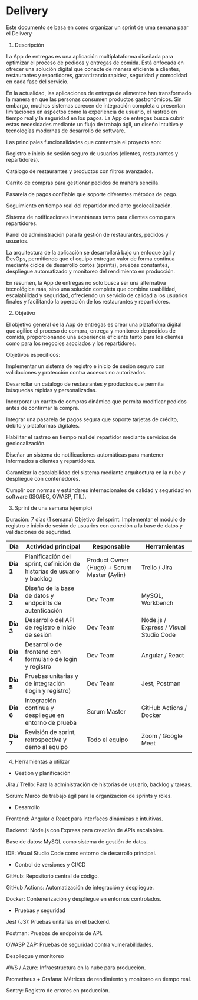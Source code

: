 # Delivery
Este documento se basa en como organizar un sprint de uma semana paar el Delivery

1. Descripción

La App de entregas es una aplicación multiplataforma diseñada para optimizar el proceso de pedidos y entregas de comida. Está enfocada en ofrecer una solución digital que conecte de manera eficiente a clientes, restaurantes y repartidores, garantizando rapidez, seguridad y comodidad en cada fase del servicio.

En la actualidad, las aplicaciones de entrega de alimentos han transformado la manera en que las personas consumen productos gastronómicos. Sin embargo, muchos sistemas carecen de integración completa o presentan limitaciones en aspectos como la experiencia de usuario, el rastreo en tiempo real y la seguridad en los pagos. La App de entregas busca cubrir estas necesidades mediante un flujo de trabajo ágil, un diseño intuitivo y tecnologías modernas de desarrollo de software.

Las principales funcionalidades que contempla el proyecto son:

Registro e inicio de sesión seguro de usuarios (clientes, restaurantes y repartidores).

Catálogo de restaurantes y productos con filtros avanzados.

Carrito de compras para gestionar pedidos de manera sencilla.

Pasarela de pagos confiable que soporte diferentes métodos de pago.

Seguimiento en tiempo real del repartidor mediante geolocalización.

Sistema de notificaciones instantáneas tanto para clientes como para repartidores.

Panel de administración para la gestión de restaurantes, pedidos y usuarios.

La arquitectura de la aplicación se desarrollará bajo un enfoque ágil y DevOps, permitiendo que el equipo entregue valor de forma continua mediante ciclos de desarrollo cortos (sprints), pruebas constantes, despliegue automatizado y monitoreo del rendimiento en producción.

En resumen, la App de entregas no solo busca ser una alternativa tecnológica más, sino una solución completa que combine usabilidad, escalabilidad y seguridad, ofreciendo un servicio de calidad a los usuarios finales y facilitando la operación de los restaurantes y repartidores.

2. Objetivo

El objetivo general de la App de entregas es crear una plataforma digital que agilice el proceso de compra, entrega y monitoreo de pedidos de comida, proporcionando una experiencia eficiente tanto para los clientes como para los negocios asociados y los repartidores.

Objetivos específicos:

Implementar un sistema de registro e inicio de sesión seguro con validaciones y protección contra accesos no autorizados.

Desarrollar un catálogo de restaurantes y productos que permita búsquedas rápidas y personalizadas.

Incorporar un carrito de compras dinámico que permita modificar pedidos antes de confirmar la compra.

Integrar una pasarela de pagos segura que soporte tarjetas de crédito, débito y plataformas digitales.

Habilitar el rastreo en tiempo real del repartidor mediante servicios de geolocalización.

Diseñar un sistema de notificaciones automáticas para mantener informados a clientes y repartidores.

Garantizar la escalabilidad del sistema mediante arquitectura en la nube y despliegue con contenedores.

Cumplir con normas y estándares internacionales de calidad y seguridad en software (ISO/IEC, OWASP, ITIL).

3. Sprint de una semana (ejemplo)

 Duración: 7 días (1 semana)
 Objetivo del sprint: Implementar el módulo de registro e inicio de sesión de usuarios con conexión a la base de datos y validaciones de seguridad.

 | Día       | Actividad principal                                                    | Responsable                                 | Herramientas                           |
| --------- | ---------------------------------------------------------------------- | ------------------------------------------- | -------------------------------------- |
| **Día 1** | Planificación del sprint, definición de historias de usuario y backlog | Product Owner (Hugo) + Scrum Master (Aylin) | Trello / Jira                          |
| **Día 2** | Diseño de la base de datos y endpoints de autenticación                | Dev Team                                    | MySQL, Workbench                       |
| **Día 3** | Desarrollo del API de registro e inicio de sesión                      | Dev Team                                    | Node.js / Express / Visual Studio Code |
| **Día 4** | Desarrollo de frontend con formulario de login y registro              | Dev Team                                    | Angular / React                        |
| **Día 5** | Pruebas unitarias y de integración (login y registro)                  | Dev Team                                    | Jest, Postman                          |
| **Día 6** | Integración continua y despliegue en entorno de prueba                 | Scrum Master                                | GitHub Actions / Docker                |
| **Día 7** | Revisión de sprint, retrospectiva y demo al equipo                     | Todo el equipo                              | Zoom / Google Meet                     |

4. Herramientas a utilizar

- Gestión y planificación

Jira / Trello: Para la administración de historias de usuario, backlog y tareas.

Scrum: Marco de trabajo ágil para la organización de sprints y roles.

- Desarrollo

Frontend: Angular o React para interfaces dinámicas e intuitivas.

Backend: Node.js con Express para creación de APIs escalables.

Base de datos: MySQL como sistema de gestión de datos.

IDE: Visual Studio Code como entorno de desarrollo principal.

- Control de versiones y CI/CD

GitHub: Repositorio central de código.

GitHub Actions: Automatización de integración y despliegue.

Docker: Contenerización y despliegue en entornos controlados.

-  Pruebas y seguridad

Jest (JS): Pruebas unitarias en el backend.

Postman: Pruebas de endpoints de API.

OWASP ZAP: Pruebas de seguridad contra vulnerabilidades.

 Despliegue y monitoreo

AWS / Azure: Infraestructura en la nube para producción.

Prometheus + Grafana: Métricas de rendimiento y monitoreo en tiempo real.

Sentry: Registro de errores en producción.

